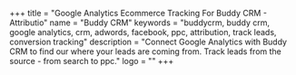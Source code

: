 +++
title = "Google Analytics Ecommerce Tracking For Buddy CRM - Attributio"
name = "Buddy CRM"
keywords = "buddycrm, buddy crm, google analytics, crm, adwords, facebook, ppc, attribution, track leads, conversion tracking"
description = "Connect Google Analytics with Buddy CRM to find our where your leads are coming from. Track leads from the source - from search to ppc."
logo = ""
+++
